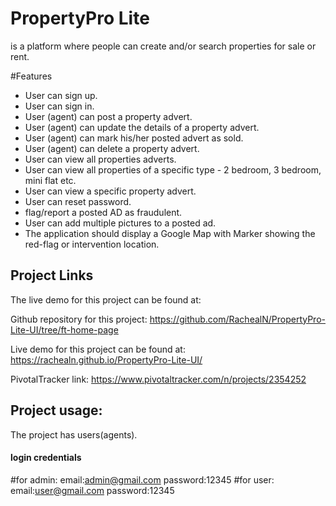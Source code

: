 #   PropertyPro Lite
is a platform where people can create and/or search properties for sale or rent.

#Features

- User can sign up.
- User can sign in.
- User (agent) can post a property advert.
- User (agent) can update the details of a property advert.
- User (agent) can mark his/her posted advert as sold.
- User (agent) can delete a property advert.
- User can view all properties adverts.
- User can view all properties of a specific type - 2 bedroom, 3 bedroom, mini flat etc.
- User can view a specific property advert.
- User can reset password.
- flag/report a posted AD as fraudulent.
- User can add multiple pictures to a posted ad.
- The application should display a Google Map with Marker showing the red-flag or
intervention location.

## Project Links
The live demo for this project can be found at:

Github repository for this project:
https://github.com/RachealN/PropertyPro-Lite-UI/tree/ft-home-page

Live demo for this project can be found at:
https://rachealn.github.io/PropertyPro-Lite-UI/

PivotalTracker link: 
https://www.pivotaltracker.com/n/projects/2354252


## Project usage:
The project has users(agents).


#### login credentials
#for admin:
email:admin@gmail.com
password:12345
#for user:
email:user@gmail.com
password:12345





